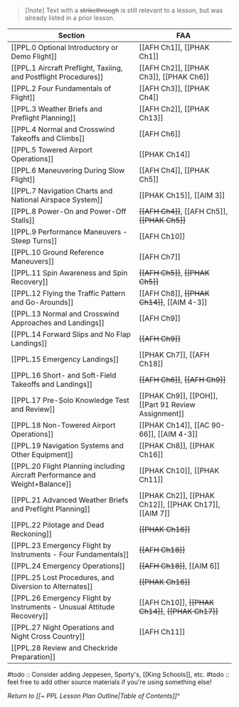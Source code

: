 > [!note] Text with a ~~strikethrough~~ is still relevant to a lesson, but was already listed in a prior lesson.

| Section                                                                                          | FAA                                                   |
| ------------------------------------------------------------------------------------------------ | ----------------------------------------------------- |
| [[PPL.0 Optional Introductory or Demo Flight]]                                                   | [[AFH Ch1]], [[PHAK Ch1]]                             |
| [[PPL.1 Aircraft Preflight, Taxiing, and Postflight Procedures]]                                 | [[AFH Ch2]], [[PHAK Ch3]], [[PHAK Ch6]]               |
| [[PPL.2 Four Fundamentals of Flight]]                                                            | [[AFH Ch3]], [[PHAK Ch4]]                             |
| [[PPL.3 Weather Briefs and Preflight Planning]]                                                  | [[AFH Ch2]], [[PHAK Ch13]]                            |
| [[PPL.4 Normal and Crosswind Takeoffs and Climbs]]                                               | [[AFH Ch6]]                                           |
| [[PPL.5 Towered Airport Operations]]                                                             | [[PHAK Ch14]]                                         |
| [[PPL.6 Maneuvering During Slow Flight]]                                                         | [[AFH Ch4]], [[PHAK Ch5]]                             |
| [[PPL.7 Navigation Charts and National Airspace System]]                                         | [[PHAK Ch15]], [[AIM 3]]                              |
| [[PPL.8 Power-On and Power-Off Stalls]]                                                          | ~~[[AFH Ch4]]~~, [[AFH Ch5]], ~~[[PHAK Ch5]]~~        |
| [[PPL.9 Performance Maneuvers - Steep Turns]]                                                    | [[AFH Ch10]]                                          |
| [[PPL.10 Ground Reference Maneuvers]]                                                            | [[AFH Ch7]]                                           |
| [[PPL.11 Spin Awareness and Spin Recovery]]                                                      | ~~[[AFH Ch5]]~~, ~~[[PHAK Ch5]]~~                     |
| [[PPL.12 Flying the Traffic Pattern and Go-Arounds]]                                             | [[AFH Ch8]], ~~[[PHAK Ch14]]~~, [[AIM 4-3]]           |
| [[PPL.13 Normal and Crosswind Approaches and Landings]]                                          | [[AFH Ch9]]                                           |
| [[PPL.14 Forward Slips and No Flap Landings]]                                                              | ~~[[AFH Ch9]]~~                                       |
| [[PPL.15 Emergency Landings]]                                                                    | [[PHAK Ch7]], [[AFH Ch18]]                            |
| [[PPL.16 Short- and Soft-Field Takeoffs and Landings]]                                           | ~~[[AFH Ch6]]~~, ~~[[AFH Ch9]]~~                      |
| [[PPL.17 Pre-Solo Knowledge Test and Review]]                                                    | [[PHAK Ch9]], [[POH]], [[Part 91 Review Assignment]]  |
| [[PPL.18 Non-Towered Airport Operations]]                                                        | [[PHAK Ch14]], [[AC 90-66]], [[AIM 4-3]]              |
| [[PPL.19 Navigation Systems and Other Equipment]]                                                | [[PHAK Ch8]], [[PHAK Ch16]]                           |
| [[PPL.20 Flight Planning including Aircraft Performance and Weight+Balance]]                                     | [[PHAK Ch10]], [[PHAK Ch11]]                          |
| [[PPL.21 Advanced Weather Briefs and Preflight Planning]]                                        | [[PHAK Ch2]], [[PHAK Ch12]], [[PHAK Ch17]], [[AIM 7]] |
| [[PPL.22 Pilotage and Dead Reckoning]]                                                           | ~~[[PHAK Ch16]]~~                                     |
| [[PPL.23 Emergency Flight by Instruments - Four Fundamentals]]                      | ~~[[AFH Ch18]]~~                                      |
| [[PPL.24 Emergency Operations]]                                                                  | ~~[[AFH Ch18]]~~, [[AIM 6]]                           |
| [[PPL.25 Lost Procedures, and Diversion to Alternates]]                                          | ~~[[PHAK Ch16]]~~                                     |
| [[PPL.26 Emergency Flight by Instruments - Unusual Attitude Recovery]] | [[AFH Ch10]], ~~[[PHAK Ch14]]~~, ~~[[PHAK Ch17]]~~    |
| [[PPL.27 Night Operations and Night Cross Country]]                                              | [[AFH Ch11]]                                          |
| [[PPL.28 Review and Checkride Preparation]]                                                      |                                                       |


#todo :: Consider adding Jeppesen, Sporty's, [[King Schools]], etc.
#todo :: feel free to add other source materials if you're using something else!

*Return to [[~ PPL Lesson Plan Outline|Table of Contents]]^*